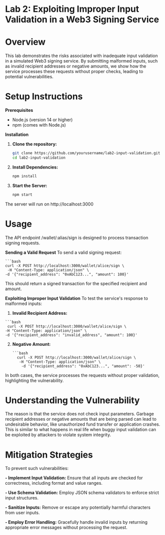# Lab 2: Exploiting Improper Input Validation in a Web3 Signing Service

# Overview

This lab demonstrates the risks associated with inadequate input validation in a simulated Web3 signing service. By submitting malformed inputs, such as invalid recipient addresses or negative amounts, we show how the service processes these requests without proper checks, leading to potential vulnerabilities.

# Setup Instructions

**Prerequisites**
  - Node.js (version 14 or higher)
  - npm (comes with Node.js)

**Installation**

1. **Clone the repository:**
     ```bash
    git clone https://github.com/yourusername/lab2-input-validation.git
    cd lab2-input-validation

2. **Install Dependencies:**
     ```bash
     npm install
3. **Start the Server:**
   ```bash
   npm start
The server will run on http://localhost:3000

# Usage
The API endpoint /wallet/:alias/sign is designed to process transaction signing requests.

**Sending a Valid Request**
To send a valid signing request:​

    ```bash
    curl -X POST http://localhost:3000/wallet/alice/sign \
     -H "Content-Type: application/json" \
    -d '{"recipient_address": "0xAbC123...", "amount": 100}'

This should return a signed transaction for the specified recipient and amount.

**Exploiting Improper Input Validation**
To test the service's response to malformed inputs:
   1. **Invalid Recipient Address:**

    ```bash
     curl -X POST http://localhost:3000/wallet/alice/sign \
    -H "Content-Type: application/json" \
    -d '{"recipient_address": "invalid_address", "amount": 100}'

  2. **Negative Amount:**

         ```bash
           curl -X POST http://localhost:3000/wallet/alice/sign \
            -H "Content-Type: application/json" \
             -d '{"recipient_address": "0xAbC123...", "amount": -50}'
In both cases, the service processes the requests without proper validation, highlighting the vulnerability.

# Understanding the Vulnerability
The reason is that the service does not check input parameters. Garbage recipient addresses or negative amounts that are being parsed can lead to undesirable behavior, like unauthorized fund transfer or application crashes. This is similar to what happens in real life when buggy input validation can be exploited by attackers to violate system integrity.

# Mitigation Strategies
To prevent such vulnerabilities:

  **- Implement Input Validation:** Ensure that all inputs are checked for correctness, including format and value ranges.​
  
  **- Use Schema Validation:** Employ JSON schema validators to enforce strict input structures.
  
  **- Sanitize Inputs:** Remove or escape any potentially harmful characters from user inputs.
  
  **- Employ Error Handling:** Gracefully handle invalid inputs by returning appropriate error messages without processing the request.
        
